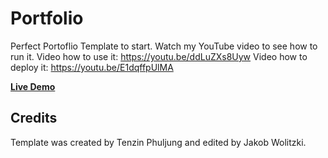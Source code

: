 # Portfolio 
Perfect Portoflio Template to start.
Watch my YouTube video to see how to run it.
Video how to use it:
https://youtu.be/ddLuZXs8Uyw
Video how to deploy it:
https://youtu.be/E1dqffpUlMA

**[Live Demo](https://debthedev.github.io/redesigned-giggle/)**  

## 
## Credits
Template was created by Tenzin Phuljung and edited by Jakob Wolitzki.